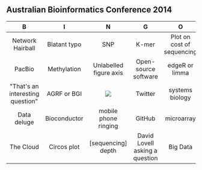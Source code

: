 ## Australian Bioinformatics Conference 2014

| B                | I                       | N                                                       | G                                                   | O                    |  
| :-----------:    | :-------------:         | :-------------:                                         | :-------------:                                     | :-------------:      |  
| Network Hairball |     Blatant typo              |        SNP                            |K-mer  |    Plot on cost of sequencing       |  
|PacBio     |Methylation  |          Unlabelled figure axis        |        Open-source software |    edgeR or limma             |  
| "That's an interesting question"        |   AGRF or BGI             | <a href="http://bioinformatics.net.au/abic2014/"><img src="abic.png"></a> |    Twitter    | systems biology  |  
|  Data deluge    |   Bioconductor       |        mobile phone ringing              |    GitHub  |    microarray         |  
|   The Cloud    |   Circos plot    |   [sequencing] depth         |               David Lovell asking a question      |   Big Data    |  
